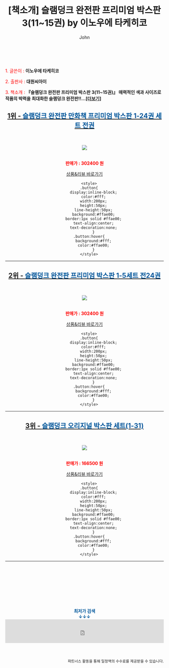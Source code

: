 ﻿---
layout: post
title:  "[책소개] 슬램덩크 완전판 프리미엄 박스판 3(11~15권) by 이노우에 타케히코"
author: John
categories: [ 도서 ]
tags: [  ]
image: https://search1.kakaocdn.net/thumb/R120x174.q85/?fname=http%3A%2F%2Ft1.daumcdn.net%2Flbook%2Fimage%2F6253833%3Ftimestamp%3D20230313163415 
description: "[책소개] 슬램덩크 완전판 프리미엄 박스판 3(11~15권) by 이노우에 타케히코"
toc: true
toc_sticky: true
---

<br>
<p>
<font color='#ff0000'>1. 글쓴이 : </font><b>이노우에 타케히코</b>
<p>
<font color='#ff0000'>2. 출판사 : </font><b>대원씨아이</b>
<p>
<font color='#ff0000'>3. 책소개 : </font><b>『슬램덩크 완전판 프리미엄 박스판 3(11~15권)』 매력적인 색과 사이즈로 작품의 박력을 최대화한 슬램덩크 완전판!!...<a href="https://link.coupang.com/re/AFFSDP?lptag=AF7307611&pageKey=7030398907&itemId=17348148007&vendorItemId=84518527942&traceid=V0-153-a33c1e11e097db78&requestid=20230315063016408385204&token=31850C%7CGM" target="_blank">[더보기]</a></b>
<p>
    
<center><h2><a href="https://link.coupang.com/re/AFFSDP?lptag=AF7307611&pageKey=7030398907&itemId=17348148007&vendorItemId=84518527942&traceid=V0-153-a33c1e11e097db78&requestid=20230315063016408385204&token=31850C%7CGM" target="_blank"><b>1위 - <font color='#01579B'>슬램덩크 완전판 만화책 프리미엄 박스판 1-24권 세트 전권</font></b></a></h2><br>

<a href="https://link.coupang.com/re/AFFSDP?lptag=AF7307611&pageKey=7030398907&itemId=17348148007&vendorItemId=84518527942&traceid=V0-153-a33c1e11e097db78&requestid=20230315063016408385204&token=31850C%7CGM" target="_blank"><img src="https://static.coupangcdn.com/image/vendor_inventory/f404/320a6a77eca63a7ab08ca7055d70898a1c8e9fe376c1ce3517ded4877113.jpg"></a><br><br>

<b><font color='#ff0000'>판매가 : 302400 원</font></b><br>

<a href="https://link.coupang.com/re/AFFSDP?lptag=AF7307611&pageKey=7030398907&itemId=17348148007&vendorItemId=84518527942&traceid=V0-153-a33c1e11e097db78&requestid=20230315063016408385204&token=31850C%7CGM" target="_blank" class="button">상품&리뷰 바로가기</a><p>

        <style>
        .button{
            display:inline-block;
            color:#fff;
            width:200px;
            height:50px;
            line-height:50px;
            background:#ffae00;
            border:1px solid #ffae00;
            text-align:center;
            text-decoration:none;
            }
        .button:hover{
            background:#fff;
            color:#ffae00;
            }
        </style>

<hr>

<center><h2><a href="https://link.coupang.com/re/AFFSDP?lptag=AF7307611&pageKey=7141261811&itemId=17929530249&vendorItemId=85091853713&traceid=V0-153-39624687c459040f&requestid=20230315063016408385204&token=31850C%7CGM" target="_blank"><b>2위 - <font color='#01579B'>슬램덩크 완전판 프리미엄 박스판 1-5세트 전24권</font></b></a></h2><br>

<a href="https://link.coupang.com/re/AFFSDP?lptag=AF7307611&pageKey=7141261811&itemId=17929530249&vendorItemId=85091853713&traceid=V0-153-39624687c459040f&requestid=20230315063016408385204&token=31850C%7CGM" target="_blank"><img src="https://static.coupangcdn.com/image/vendor_inventory/2002/40f53a1ec2886df08ecc58529250d9fe3d7bfe87562c5c4a63eeedfafb8a.jpg"></a><br><br>

<b><font color='#ff0000'>판매가 : 302400 원</font></b><br>

<a href="https://link.coupang.com/re/AFFSDP?lptag=AF7307611&pageKey=7141261811&itemId=17929530249&vendorItemId=85091853713&traceid=V0-153-39624687c459040f&requestid=20230315063016408385204&token=31850C%7CGM" target="_blank" class="button">상품&리뷰 바로가기</a><p>

        <style>
        .button{
            display:inline-block;
            color:#fff;
            width:200px;
            height:50px;
            line-height:50px;
            background:#ffae00;
            border:1px solid #ffae00;
            text-align:center;
            text-decoration:none;
            }
        .button:hover{
            background:#fff;
            color:#ffae00;
            }
        </style>

<hr>

<center><h2><a href="https://link.coupang.com/re/AFFSDP?lptag=AF7307611&pageKey=201956321&itemId=589877292&vendorItemId=3031015570&traceid=V0-153-2e680bd95414860a&requestid=20230315063016408385204&token=31850C%7CGM" target="_blank"><b>3위 - <font color='#01579B'>슬램덩크 오리지널 박스판 세트(1-31)</font></b></a></h2><br>

<a href="https://link.coupang.com/re/AFFSDP?lptag=AF7307611&pageKey=201956321&itemId=589877292&vendorItemId=3031015570&traceid=V0-153-2e680bd95414860a&requestid=20230315063016408385204&token=31850C%7CGM" target="_blank"><img src="https://static.coupangcdn.com/image/vendor_inventory/a5a0/8fc3adad239dc0bc8e2c169876b85281623185ee3d9357d79ab6386a3a6e.png"></a><br><br>

<b><font color='#ff0000'>판매가 : 166500 원</font></b><br>

<a href="https://link.coupang.com/re/AFFSDP?lptag=AF7307611&pageKey=201956321&itemId=589877292&vendorItemId=3031015570&traceid=V0-153-2e680bd95414860a&requestid=20230315063016408385204&token=31850C%7CGM" target="_blank" class="button">상품&리뷰 바로가기</a><p>

        <style>
        .button{
            display:inline-block;
            color:#fff;
            width:200px;
            height:50px;
            line-height:50px;
            background:#ffae00;
            border:1px solid #ffae00;
            text-align:center;
            text-decoration:none;
            }
        .button:hover{
            background:#fff;
            color:#ffae00;
            }
        </style>

<hr>

<br><br><br><br><br><br><br>
<center><b><font color='#01579B' size='medium'>최저가 검색<br>
↓↓↓</font></b></center>
<center><iframe src="https://coupa.ng/b1Tbjx" width="100%" height="75" frameborder="0" scrolling="no" referrerpolicy="unsafe-url"></iframe></center>
<br><br>
<p>
<small>
    <div align="right">파트너스 활동을 통해 일정액의 수수료를 제공받을 수 있습니다.</div>
</small>
</p>
